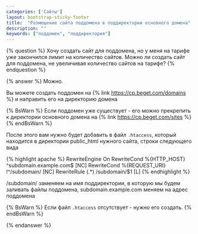 ```yaml
---
categories: ['Сайты']
layout: bootstrap-sticky-footer
title:  "Размещение сайта поддомена в поддиректории основного домена"
description: ""
keywords: ["поддомен", "поддиректория"]
---
```


{% question %}
Хочу создать сайт для поддомена, но у меня на тарифе уже закончился лимит на количество сайтов. Можно ли создать сайт для поддомена, не увеличивая количество сайтов на тарифе? 
{% endquestion %}

{% answer %}
Можно.

Вы можете создать поддомен на {% link https://cp.beget.com/domains %} и направить его на директорию домена

{% BsWarn %}
Если поддомен уже существует - его можно прекрепить к директории основного домена на {% link https://cp.beget.com/sites %}
{% endBsWarn %}

После этого вам нужно будет добавить в файл `.htaccess`, который находится в директории public_html нужного сайта, строки следующего вида

{% highlight apache %}
RewriteEngine On
RewriteCond %{HTTP_HOST} ^subdomain.example.com$ [NC]
RewriteCond %{REQUEST_URI} !^/subdomain/ [NC]
RewriteRule (.*) /subdomain/$1 [L]
{% endhighlight %}

/subdomain/ заменяем на имя поддиректории, в которую мы будем заливать файлы поддомена, subdomain.example.com меняем на адрес поддомена

{% BsWarn %}
Если файл `.htaccess` отсутствует - нужно его создать.
{% endBsWarn %}

{% endanswer %}
